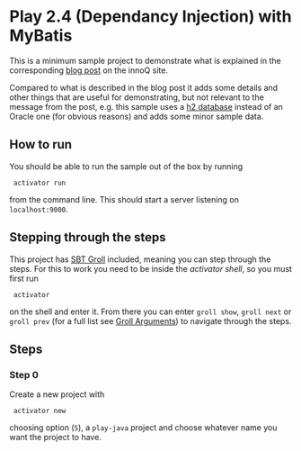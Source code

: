 # Play 2.4 (Dependancy Injection) with MyBatis

This is a minimum sample project to demonstrate what is explained in the corresponding [blog post]
on the innoQ site.

Compared to what is described in the blog post it adds some details and other things
that are useful for demonstrating, but not relevant to the message from the post,
e.g. this sample uses a [h2 database] instead of an Oracle one (for obvious reasons) and adds
some minor sample data.

## How to run
You should be able to run the sample out of the box by running

     activator run
          
from the command line. This should start a server listening on `localhost:9000`.

## Stepping through the steps

This project has [SBT Groll] included, meaning you can step through the steps.
For this to work you need to be inside the *activator shell*, so you must first run

     activator
                
on the shell and enter it.
From there you can enter `groll show`, `groll next` or `groll prev` (for a full list see [Groll Arguments]) to navigate through the steps.

## Steps

### Step 0
Create a new project with

     activator new
                        
choosing option (`5`), a `play-java` project and choose whatever name you want the project to have.



[blog post]: https://www.innoq.com/en/blog/play24-guice-mybatis/
[h2 database]: http://www.h2database.com
[SBT Groll]: https://github.com/sbt/sbt-groll
[Groll Arguments]: https://github.com/sbt/sbt-groll#argumentsoptions

